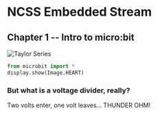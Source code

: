 # NCSS Embedded Stream

## Chapter 1 -- Intro to micro:bit

![Taylor Series](http://mathurl.com/yaay9fvf.png)

```python
from microbit import *
display.show(Image.HEART)
```

### But what is a voltage divider, really?

Two volts enter, one volt leaves... THUNDER OHM!
